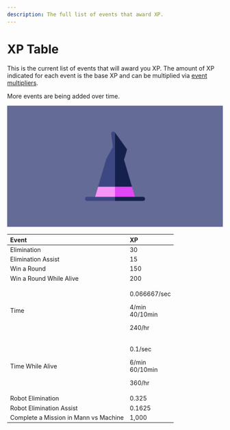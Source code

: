 ```yaml
---
description: The full list of events that award XP.
---
```


# XP Table

This is the current list of events that will award you XP. The amount of XP indicated for each event is the base XP and can be multiplied via [event multipliers](./).

More events are being added over time.

![](../../.gitbook/assets/wizard.png)

<table>
  <thead>
    <tr>
      <th style="text-align:left">Event</th>
      <th style="text-align:left">XP</th>
    </tr>
  </thead>
  <tbody>
    <tr>
      <td style="text-align:left">Elimination</td>
      <td style="text-align:left">30</td>
    </tr>
    <tr>
      <td style="text-align:left">Elimination Assist</td>
      <td style="text-align:left">15</td>
    </tr>
    <tr>
      <td style="text-align:left">Win a Round</td>
      <td style="text-align:left">150</td>
    </tr>
    <tr>
      <td style="text-align:left">Win a Round While Alive</td>
      <td style="text-align:left">200</td>
    </tr>
    <tr>
      <td style="text-align:left">Time</td>
      <td style="text-align:left">
        <p>0.066667/sec</p>
        <p>4/min
          <br />40/10min</p>
        <p>240/hr</p>
      </td>
    </tr>
    <tr>
      <td style="text-align:left">Time While Alive</td>
      <td style="text-align:left">
        <p>0.1/sec</p>
        <p>6/min
          <br />60/10min</p>
        <p>360/hr</p>
      </td>
    </tr>
    <tr>
      <td style="text-align:left">Robot Elimination</td>
      <td style="text-align:left">0.325</td>
    </tr>
    <tr>
      <td style="text-align:left">Robot Elimination Assist</td>
      <td style="text-align:left">0.1625</td>
    </tr>
    <tr>
      <td style="text-align:left">Complete a Mission in Mann vs Machine</td>
      <td style="text-align:left">1,000</td>
    </tr>
  </tbody>
</table>